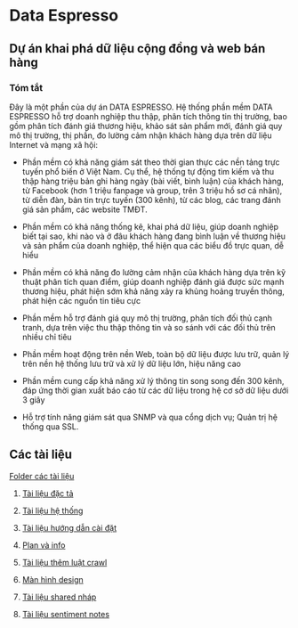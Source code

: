 # Data Espresso

## Dự án khai phá dữ liệu cộng đồng và web bán hàng

### Tóm tắt

Đây là một phần của dự án DATA ESPRESSO. Hệ thống phần mềm DATA ESPRESSO hỗ trợ doanh nghiệp thu thập, phân tích thông tin thị trường, bao gồm phân tích đánh giá thương hiệu, khảo sát sản phẩm mới, đánh giá quy mô thị trường, thị phần, đo lường cảm nhận khách hàng dựa trên dữ liệu Internet và mạng xã hội:

* Phần mềm có khả năng giám sát theo thời gian thực các nền tảng trực tuyến phổ biến ở Việt Nam. Cụ thể, hệ thống tự động tìm kiếm và thu thập hàng triệu bản ghi hàng ngày (bài viết, bình luận) của khách hàng, từ Facebook (hơn 1 triệu fanpage và group, trên 3 triệu hồ sơ cá nhân), từ diễn đàn, bản tin trực tuyến (300 kênh), từ các blog, các trang đánh giá sản phẩm, các website TMĐT.

* Phần mềm có khả năng thống kê, khai phá dữ liệu, giúp doanh nghiệp biết tại sao, khi nào và ở đâu khách hàng đang bình luận về thương hiệu và sản phẩm của doanh nghiệp, thể hiện qua các biểu đồ trực quan, dễ hiểu

* Phần mềm có khả năng đo lường cảm nhận của khách hàng dựa trên kỹ thuật phân tích quan điểm, giúp doanh nghiệp đánh giá được sức mạnh thương hiệu, phát hiện sớm khả năng xảy ra khủng hoảng truyền thông, phát hiện các nguồn tin tiêu cực

* Phần mềm hỗ trợ đánh giá quy mô thị trường, phân tích đối thủ cạnh tranh, dựa trên việc thu thập thông tin và so sánh với các đối thủ trên nhiều chỉ tiêu

* Phần mềm hoạt động trên nền Web, toàn bộ dữ liệu được lưu trữ, quản lý trên nền hệ thống lưu trữ và xử lý dữ liệu lớn, hiệu năng cao

* Phần mềm cung cấp khả năng xử lý thông tin song song đến 300 kênh, đáp ứng thời gian xuất báo cáo từ các dữ liệu trong hệ cơ sở dữ liệu dưới 3 giây

* Hỗ trợ tính năng giám sát qua SNMP và qua cổng dịch vụ; Quản trị hệ thống qua SSL.


## Các tài liệu

[Folder các tài liệu](https://drive.google.com/drive/u/0/folders/1Y0sb7KRngduILDzEvMrmGm-8rZ1tDvm8)

1. [Tài liệu đặc tả](https://docs.google.com/document/d/17Snr3IbE3UouXj6LXXyrDDGEGIZxaMirAqj2UTd0AvQ/edit)

2. [Tài liệu hệ thống](https://docs.google.com/document/d/1h-iYUHkON_CzZ6lXA7VjmTKzJFV6c2SBY-6WMat1nL8/edit)

3. [Tài liệu hướng dẫn cài đặt](https://docs.google.com/document/d/11EVDkl425uqSyvDA-0TS06LnkSs1ohgA8ZAAObtz8VQ/edit#)

4. [Plan và info](https://docs.google.com/spreadsheets/d/15yyZPGClhPVRYt7aRq_p4Cv1BVvjUp2DUZJxYnJh9mk/edit#gid=44667370)

5. [Tài liệu thêm luật crawl](https://docs.google.com/document/d/10Yi021wcBURLnYCKMoTQUwsobB5Pk-dXDCXZX8xkLj8/edit#)

6. [Màn hình design](https://drive.google.com/file/d/1aEIg6TLW38krA3BMrKRvCFnZFXh6TAPg/view?usp=sharing)

7. [Tài liệu shared nháp](https://docs.google.com/document/d/1eCSmLrUUmBqChaDMi_hoBbQ1fp859qk088yk82ODTXw/edit)

8. [Tài liệu sentiment notes](https://docs.google.com/document/d/1FxTRibnML77muX-j9FlS6LJhXoUeQPmbPBxDtfKBUzc/edit)

